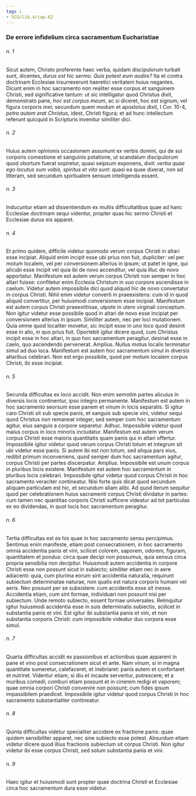 ```yaml
---
tags : 
- SCG/lib.4/cap.62
---
```


### De errore infidelium circa sacramentum Eucharistiae

###### n. 1
Sicut autem, Christo proferente haec verba, quidam discipulorum turbati sunt, dicentes, *durus est hic sermo. Quis potest eum audire?* Ita et contra doctrinam Ecclesiae insurrexerunt haeretici veritatem huius negantes. Dicunt enim in hoc sacramento non realiter esse corpus et sanguinem Christi, sed significative tantum: ut sic intelligatur quod Christus dixit, demonstrato pane, *hoc est corpus meum*, ac si diceret, hoc est signum, vel figura corporis mei; secundum quem modum et apostolus dixit, I Cor. 10-4, *petra autem erat Christus*, idest, Christi figura; et ad hunc intellectum referunt quicquid in Scripturis invenitur similiter dici.

###### n. 2
Huius autem opinionis occasionem assumunt ex verbis domini, qui de sui corporis comestione et sanguinis potatione, ut scandalum discipulorum quod obortum fuerat sopiretur, quasi seipsum exponens, dixit: *verba quae ego locutus sum vobis, spiritus et vita sunt*: quasi ea quae dixerat, non ad litteram, sed secundum spiritualem sensum intelligenda essent.

###### n. 3
Inducuntur etiam ad dissentiendum ex multis difficultatibus quae ad hanc Ecclesiae doctrinam sequi videntur, propter quas hic sermo Christi et Ecclesiae durus eis apparet.

###### n. 4
Et primo quidem, difficile videtur quomodo verum corpus Christi in altari esse incipiat. Aliquid enim incipit esse ubi prius non fuit, dupliciter: vel per motum localem, vel per conversionem alterius in ipsum; ut patet in igne, qui alicubi esse incipit vel quia ibi de novo accenditur, vel quia illuc de novo apportatur. Manifestum est autem verum corpus Christi non semper in hoc altari fuisse: confitetur enim Ecclesia Christum in suo corpore ascendisse in caelum. Videtur autem impossibile dici quod aliquid hic de novo convertatur in corpus Christi. Nihil enim videtur converti in praeexistens: cum id in quod aliquid convertitur, per huiusmodi conversionem esse incipiat. Manifestum est autem corpus Christi praeextitisse, utpote in utero virginali conceptum. Non igitur videtur esse possibile quod in altari de novo esse incipiat per conversionem alterius in ipsum. Similiter autem, nec per loci mutationem. Quia omne quod localiter movetur, sic incipit esse in uno loco quod desinit esse in alio, in quo prius fuit. Oportebit igitur dicere quod, cum Christus incipit esse in hoc altari, in quo hoc sacramentum peragitur, desinat esse in caelo, quo ascendendo pervenerat. Amplius. Nullus motus localis terminatur simul ad duo loca. Manifestum est autem hoc sacramentum simul in diversis altaribus celebrari. Non est ergo possibile, quod per motum localem corpus Christi, ibi esse incipiat.

###### n. 5
Secunda difficultas ex loco accidit. Non enim semotim partes alicuius in diversis locis continentur, ipso integro permanente. Manifestum est autem in hoc sacramento seorsum esse panem et vinum in locis separatis. Si igitur caro Christi sit sub specie panis, et sanguis sub specie vini, videtur sequi quod Christus non remaneat integer, sed semper cum hoc sacramentum agitur, eius sanguis a corpore separetur. Adhuc. Impossibile videtur quod maius corpus in loco minoris includatur. Manifestum est autem verum corpus Christi esse maioris quantitatis quam panis qui in altari offertur. Impossibile igitur videtur quod verum corpus Christi totum et integrum sit ubi videtur esse panis. Si autem ibi est non totum, sed aliqua pars eius, redibit primum inconveniens, quod semper dum hoc sacramentum agitur, corpus Christi per partes discerpatur. Amplius. Impossibile est unum corpus in pluribus locis existere. Manifestum est autem hoc sacramentum in pluribus locis celebrari. Impossibile igitur videtur quod corpus Christi in hoc sacramento veraciter contineatur. Nisi forte quis dicat quod secundum aliquam particulam est hic, et secundum aliam alibi. Ad quod iterum sequitur quod per celebrationem huius sacramenti corpus Christi dividatur in partes: cum tamen nec quantitas corporis Christi sufficere videatur ad tot particulas ex eo dividendas, in quot locis hoc sacramentum peragitur.

###### n. 6
Tertia difficultas est ex his quae in hoc sacramento sensu percipimus. Sentimus enim manifeste, etiam post consecrationem, in hoc sacramento omnia accidentia panis et vini, scilicet colorem, saporem, odorem, figuram, quantitatem et pondus: circa quae decipi non possumus, quia sensus circa propria sensibilia non decipitur. Huiusmodi autem accidentia in corpore Christi esse non possunt sicut in subiecto; similiter etiam nec in aere adiacenti: quia, cum plurima eorum sint accidentia naturalia, requirunt subiectum determinatae naturae, non qualis est natura corporis humani vel aeris. Nec possunt per se subsistere: cum accidentis esse sit inesse. Accidentia etiam, cum sint formae, individuari non possunt nisi per subiectum. Unde remoto subiecto, essent formae universales. Relinquitur igitur huiusmodi accidentia esse in suis determinatis subiectis, scilicet in substantia panis et vini. Est igitur ibi substantia panis et vini, et non substantia corporis Christi: cum impossibile videatur duo corpora esse simul.

###### n. 7
Quarta difficultas accidit ex passionibus et actionibus quae apparent in pane et vino post consecrationem sicut et ante. Nam vinum, si in magna quantitate sumeretur, calefaceret, et inebriaret: panis autem et confortaret et nutriret. Videntur etiam, si diu et incaute serventur, putrescere; et a muribus comedi; comburi etiam possunt et in cinerem redigi et vaporem; quae omnia corpori Christi convenire non possunt; cum fides ipsum impassibilem praedicet. Impossibile igitur videtur quod corpus Christi in hoc sacramento substantialiter contineatur.

###### n. 8
Quinta difficultas videtur specialiter accidere ex fractione panis: quae quidem sensibiliter apparet, nec sine subiecto esse potest. Absurdum etiam videtur dicere quod illius fractionis subiectum sit corpus Christi. Non igitur videtur ibi esse corpus Christi, sed solum substantia panis et vini.

###### n. 9
Haec igitur et huiusmodi sunt propter quae doctrina Christi et Ecclesiae circa hoc sacramentum dura esse videtur.

